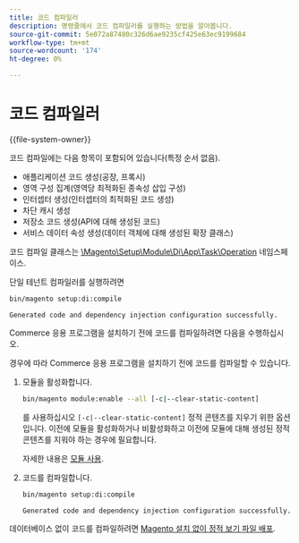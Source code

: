 ```yaml
---
title: 코드 컴파일러
description: 명령줄에서 코드 컴파일러를 실행하는 방법을 알아봅니다.
source-git-commit: 5e072a87480c326d6ae9235cf425e63ec9199684
workflow-type: tm+mt
source-wordcount: '174'
ht-degree: 0%

---
```



# 코드 컴파일러

{{file-system-owner}}

코드 컴파일에는 다음 항목이 포함되어 있습니다(특정 순서 없음).

- 애플리케이션 코드 생성(공장, 프록시)
- 영역 구성 집계(영역당 최적화된 종속성 삽입 구성)
- 인터셉터 생성(인터셉터의 최적화된 코드 생성)
- 차단 캐시 생성
- 저장소 코드 생성(API에 대해 생성된 코드)
- 서비스 데이터 속성 생성(데이터 객체에 대해 생성된 확장 클래스)

코드 컴파일 클래스는 [\Magento\Setup\Module\Di\App\Task\Operation][operation] 네임스페이스.

단일 테넌트 컴파일러를 실행하려면

```bash
bin/magento setup:di:compile
```

```terminal
Generated code and dependency injection configuration successfully.
```

Commerce 응용 프로그램을 설치하기 전에 코드를 컴파일하려면 다음을 수행하십시오.

경우에 따라 Commerce 응용 프로그램을 설치하기 전에 코드를 컴파일할 수 있습니다.

1. 모듈을 활성화합니다.

   ```bash
   bin/magento module:enable --all [-c|--clear-static-content]
   ```

   를 사용하십시오 `[-c|--clear-static-content]` 정적 콘텐츠를 지우기 위한 옵션입니다. 이전에 모듈을 활성화하거나 비활성화하고 이전에 모듈에 대해 생성된 정적 콘텐츠를 지워야 하는 경우에 필요합니다.

   자세한 내용은 [모듈 사용](../../installation/tutorials/manage-modules.md).

1. 코드를 컴파일합니다.

   ```bash
   bin/magento setup:di:compile
   ```

   ```terminal
   Generated code and dependency injection configuration successfully.
   ```

데이터베이스 없이 코드를 컴파일하려면 [Magento 설치 없이 정적 보기 파일 배포](../cli/static-view-file-deployment.md).

<!-- link definitions -->

[operation]: https://github.com/magento/magento2/blob/2.4/setup/src/Magento/Setup/Module/Di/App/Task/Operation
